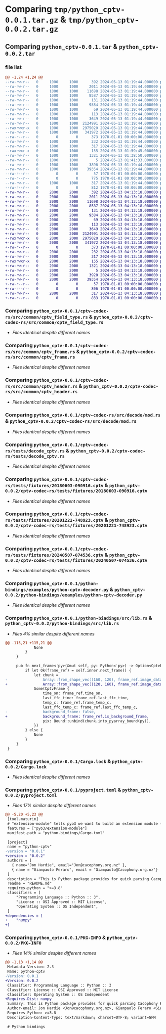 # Comparing `tmp/python_cptv-0.0.1.tar.gz` & `tmp/python_cptv-0.0.2.tar.gz`

## Comparing `python_cptv-0.0.1.tar` & `python_cptv-0.0.2.tar`

### file list

```diff
@@ -1,24 +1,24 @@
--rw-rw-r--   0     1000     1000      392 2024-05-13 01:19:44.000000 python_cptv-0.0.1/cptv-codec-rs/Cargo.toml
--rw-rw-r--   0     1000     1000     2011 2024-05-13 01:19:44.000000 python_cptv-0.0.1/cptv-codec-rs/src/common/cptv_field_type.rs
--rw-rw-r--   0     1000     1000    11698 2024-05-13 01:19:44.000000 python_cptv-0.0.1/cptv-codec-rs/src/common/cptv_frame.rs
--rw-rw-r--   0     1000     1000     8587 2024-05-13 01:19:44.000000 python_cptv-0.0.1/cptv-codec-rs/src/common/cptv_header.rs
--rw-rw-r--   0     1000     1000      131 2024-05-13 01:19:44.000000 python_cptv-0.0.1/cptv-codec-rs/src/common/mod.rs
--rw-rw-r--   0     1000     1000     9384 2024-05-13 01:19:44.000000 python_cptv-0.0.1/cptv-codec-rs/src/decode/mod.rs
--rw-rw-r--   0     1000     1000       69 2024-05-13 01:19:44.000000 python_cptv-0.0.1/cptv-codec-rs/src/encode/mod.rs
--rw-rw-r--   0     1000     1000      113 2024-05-13 01:19:44.000000 python_cptv-0.0.1/cptv-codec-rs/src/lib.rs
--rw-rw-r--   0     1000     1000     3649 2024-05-13 01:19:44.000000 python_cptv-0.0.1/cptv-codec-rs/tests/decode_cptv.rs
--rw-rw-r--   0     1000     1000  2124991 2024-05-13 01:19:44.000000 python_cptv-0.0.1/cptv-codec-rs/tests/fixtures/20180603-090916.cptv
--rwxrwxr-x   0     1000     1000  2975020 2024-05-13 01:19:44.000000 python_cptv-0.0.1/cptv-codec-rs/tests/fixtures/20201221-748923.cptv
--rw-rw-r--   0     1000     1000   341972 2024-05-13 01:19:44.000000 python_cptv-0.0.1/cptv-codec-rs/tests/fixtures/20240507-074536.cptv
--rw-r--r--   0        0        0      373 1970-01-01 00:00:00.000000 python_cptv-0.0.1/python-bindings/Cargo.toml
--rw-rw-r--   0     1000     1000      232 2024-05-13 01:19:44.000000 python_cptv-0.0.1/python-bindings/.cargo/config.toml
--rw-rw-r--   0     1000     1000      317 2024-05-13 01:19:44.000000 python_cptv-0.0.1/python-bindings/README.md
--rwxrwxr-x   0     1000     1000      155 2024-05-13 01:59:45.000000 python_cptv-0.0.1/python-bindings/build.sh
--rw-rw-r--   0     1000     1000     1321 2024-05-13 01:38:50.000000 python_cptv-0.0.1/python-bindings/examples/python-cptv-decoder.py
--rw-rw-r--   0     1000     1000        5 2024-05-13 01:41:33.000000 python_cptv-0.0.1/python-bindings/requirements.txt
--rw-rw-r--   0     1000     1000     3896 2024-05-13 01:19:44.000000 python_cptv-0.0.1/python-bindings/src/lib.rs
--rw-rw-r--   0     1000     1000    39354 2024-05-13 01:19:44.000000 python_cptv-0.0.1/Cargo.lock
--rw-r--r--   0        0        0       57 1970-01-01 00:00:00.000000 python_cptv-0.0.1/Cargo.toml
--rw-r--r--   0        0        0      775 1970-01-01 00:00:00.000000 python_cptv-0.0.1/pyproject.toml
--rw-rw-r--   0     1000     1000      317 2024-05-13 01:19:44.000000 python_cptv-0.0.1/README.md
--rw-r--r--   0        0        0      812 1970-01-01 00:00:00.000000 python_cptv-0.0.1/PKG-INFO
+-rw-rw-r--   0     2000     2000      392 2024-05-13 04:13:18.000000 python_cptv-0.0.2/cptv-codec-rs/Cargo.toml
+-rw-rw-r--   0     2000     2000     2011 2024-05-13 04:13:18.000000 python_cptv-0.0.2/cptv-codec-rs/src/common/cptv_field_type.rs
+-rw-rw-r--   0     2000     2000    11698 2024-05-13 04:13:18.000000 python_cptv-0.0.2/cptv-codec-rs/src/common/cptv_frame.rs
+-rw-rw-r--   0     2000     2000     8587 2024-05-13 04:13:18.000000 python_cptv-0.0.2/cptv-codec-rs/src/common/cptv_header.rs
+-rw-rw-r--   0     2000     2000      131 2024-05-13 04:13:18.000000 python_cptv-0.0.2/cptv-codec-rs/src/common/mod.rs
+-rw-rw-r--   0     2000     2000     9384 2024-05-13 04:13:18.000000 python_cptv-0.0.2/cptv-codec-rs/src/decode/mod.rs
+-rw-rw-r--   0     2000     2000       69 2024-05-13 04:13:18.000000 python_cptv-0.0.2/cptv-codec-rs/src/encode/mod.rs
+-rw-rw-r--   0     2000     2000      113 2024-05-13 04:13:18.000000 python_cptv-0.0.2/cptv-codec-rs/src/lib.rs
+-rw-rw-r--   0     2000     2000     3649 2024-05-13 04:13:18.000000 python_cptv-0.0.2/cptv-codec-rs/tests/decode_cptv.rs
+-rw-rw-r--   0     2000     2000  2124991 2024-05-13 04:13:18.000000 python_cptv-0.0.2/cptv-codec-rs/tests/fixtures/20180603-090916.cptv
+-rwxrwxr-x   0     2000     2000  2975020 2024-05-13 04:13:18.000000 python_cptv-0.0.2/cptv-codec-rs/tests/fixtures/20201221-748923.cptv
+-rw-rw-r--   0     2000     2000   341972 2024-05-13 04:13:18.000000 python_cptv-0.0.2/cptv-codec-rs/tests/fixtures/20240507-074536.cptv
+-rw-r--r--   0        0        0      373 1970-01-01 00:00:00.000000 python_cptv-0.0.2/python-bindings/Cargo.toml
+-rw-rw-r--   0     2000     2000      232 2024-05-13 04:13:18.000000 python_cptv-0.0.2/python-bindings/.cargo/config.toml
+-rw-rw-r--   0     2000     2000      317 2024-05-13 04:13:18.000000 python_cptv-0.0.2/python-bindings/README.md
+-rwxrwxr-x   0     2000     2000      155 2024-05-13 04:13:18.000000 python_cptv-0.0.2/python-bindings/build.sh
+-rw-rw-r--   0     2000     2000     1321 2024-05-13 04:13:18.000000 python_cptv-0.0.2/python-bindings/examples/python-cptv-decoder.py
+-rw-rw-r--   0     2000     2000        5 2024-05-13 04:13:18.000000 python_cptv-0.0.2/python-bindings/requirements.txt
+-rw-rw-r--   0     2000     2000     3920 2024-05-13 04:13:18.000000 python_cptv-0.0.2/python-bindings/src/lib.rs
+-rw-rw-r--   0     2000     2000    39354 2024-05-13 04:13:18.000000 python_cptv-0.0.2/Cargo.lock
+-rw-r--r--   0        0        0       57 1970-01-01 00:00:00.000000 python_cptv-0.0.2/Cargo.toml
+-rw-r--r--   0        0        0      806 1970-01-01 00:00:00.000000 python_cptv-0.0.2/pyproject.toml
+-rw-rw-r--   0     2000     2000      317 2024-05-13 04:13:18.000000 python_cptv-0.0.2/README.md
+-rw-r--r--   0        0        0      833 1970-01-01 00:00:00.000000 python_cptv-0.0.2/PKG-INFO
```

### Comparing `python_cptv-0.0.1/cptv-codec-rs/src/common/cptv_field_type.rs` & `python_cptv-0.0.2/cptv-codec-rs/src/common/cptv_field_type.rs`

 * *Files identical despite different names*

### Comparing `python_cptv-0.0.1/cptv-codec-rs/src/common/cptv_frame.rs` & `python_cptv-0.0.2/cptv-codec-rs/src/common/cptv_frame.rs`

 * *Files identical despite different names*

### Comparing `python_cptv-0.0.1/cptv-codec-rs/src/common/cptv_header.rs` & `python_cptv-0.0.2/cptv-codec-rs/src/common/cptv_header.rs`

 * *Files identical despite different names*

### Comparing `python_cptv-0.0.1/cptv-codec-rs/src/decode/mod.rs` & `python_cptv-0.0.2/cptv-codec-rs/src/decode/mod.rs`

 * *Files identical despite different names*

### Comparing `python_cptv-0.0.1/cptv-codec-rs/tests/decode_cptv.rs` & `python_cptv-0.0.2/cptv-codec-rs/tests/decode_cptv.rs`

 * *Files identical despite different names*

### Comparing `python_cptv-0.0.1/cptv-codec-rs/tests/fixtures/20180603-090916.cptv` & `python_cptv-0.0.2/cptv-codec-rs/tests/fixtures/20180603-090916.cptv`

 * *Files identical despite different names*

### Comparing `python_cptv-0.0.1/cptv-codec-rs/tests/fixtures/20201221-748923.cptv` & `python_cptv-0.0.2/cptv-codec-rs/tests/fixtures/20201221-748923.cptv`

 * *Files identical despite different names*

### Comparing `python_cptv-0.0.1/cptv-codec-rs/tests/fixtures/20240507-074536.cptv` & `python_cptv-0.0.2/cptv-codec-rs/tests/fixtures/20240507-074536.cptv`

 * *Files identical despite different names*

### Comparing `python_cptv-0.0.1/python-bindings/examples/python-cptv-decoder.py` & `python_cptv-0.0.2/python-bindings/examples/python-cptv-decoder.py`

 * *Files identical despite different names*

### Comparing `python_cptv-0.0.1/python-bindings/src/lib.rs` & `python_cptv-0.0.2/python-bindings/src/lib.rs`

 * *Files 4% similar despite different names*

```diff
@@ -115,21 +115,21 @@
             None
         }
     }
 
     pub fn next_frame<'py>(&mut self, py: Python<'py>) -> Option<CptvFrame> {
         if let Ok(frame_ref) = self.inner.next_frame() {
             let chunk =
-                Array::from_shape_vec((160, 120), frame_ref.image_data.data().to_vec()).unwrap();
+                Array::from_shape_vec((120, 160), frame_ref.image_data.data().to_vec()).unwrap();
             Some(CptvFrame {
                 time_on: frame_ref.time_on,
                 last_ffc_time: frame_ref.last_ffc_time,
                 temp_c: frame_ref.frame_temp_c,
                 last_ffc_temp_c: frame_ref.last_ffc_temp_c,
-                background_frame: false,
+                background_frame: frame_ref.is_background_frame,
                 pix: Bound::unbind(chunk.into_pyarray_bound(py)),
             })
         } else {
             None
         }
     }
 }
```

### Comparing `python_cptv-0.0.1/Cargo.lock` & `python_cptv-0.0.2/Cargo.lock`

 * *Files identical despite different names*

### Comparing `python_cptv-0.0.1/pyproject.toml` & `python_cptv-0.0.2/pyproject.toml`

 * *Files 17% similar despite different names*

```diff
@@ -5,20 +5,23 @@
 [tool.maturin]
 # "extension-module" tells pyo3 we want to build an extension module (skips linking against libpython.so)
 features = ["pyo3/extension-module"]
 manifest-path = "python-bindings/Cargo.toml"
 
 [project]
 name = "python-cptv"
-version = "0.0.1"
+version = "0.0.2"
 authors = [
   { name="Jon Hardie", email="Jon@cacophony.org.nz" },
   { name = "Giampaolo Feraro", email = "Giampaolo@Cacophony.org.nz"}
 ]
 description = "This is Python package provides for quick parsing Cacophony Project Thermal Video (CPTV) files. "
 readme = "README.md"
 requires-python = ">=3.8"
 classifiers = [
     "Programming Language :: Python :: 3",
     "License :: OSI Approved :: MIT License",
     "Operating System :: OS Independent",
 ]
+dependencies = [
+    "numpy"
+]
```

### Comparing `python_cptv-0.0.1/PKG-INFO` & `python_cptv-0.0.2/PKG-INFO`

 * *Files 14% similar despite different names*

```diff
@@ -1,13 +1,14 @@
 Metadata-Version: 2.3
 Name: python-cptv
-Version: 0.0.1
+Version: 0.0.2
 Classifier: Programming Language :: Python :: 3
 Classifier: License :: OSI Approved :: MIT License
 Classifier: Operating System :: OS Independent
+Requires-Dist: numpy
 Summary: This is Python package provides for quick parsing Cacophony Project Thermal Video (CPTV) files. 
 Author-email: Jon Hardie <Jon@cacophony.org.nz>, Giampaolo Feraro <Giampaolo@Cacophony.org.nz>
 Requires-Python: >=3.8
 Description-Content-Type: text/markdown; charset=UTF-8; variant=GFM
 
 # Python bindings
```

